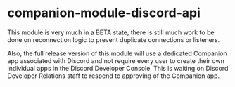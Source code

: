 # companion-module-discord-api

This module is very much in a BETA state, there is still much work to be done on reconnection logic to prevent duplicate connections or listeners.

Also, the full release version of this module will use a dedicated Companion app associated with Discord and not require every user to create their own individual apps in the Discord Developer Console. This is waiting on Discord Developer Relations staff to respend to approving of the Companion app.